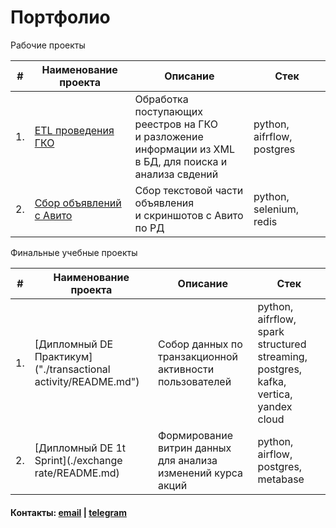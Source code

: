 # Портфолио

Рабочие проекты

| #    | Наименование проекта                  | Описание                                                                                                        | Стек                                                         |
| ---- |---------------------------------------|-----------------------------------------------------------------------------------------------------------------| ------------------------------------------------------------ |
| 1.   | [ETL проведения ГКО](./gko/README.md) | Обработка поступающих реестров на ГКО<br/>и разложение информации из XML<br/>в БД, для поиска и анализа свдений | python, aifrflow, postgres       |
| 2.   | [Сбор объявлений с Авито](./crawler/README.md)  | Сбор текстовой части объявления <br/>и скриншотов с Авито по РД                                                 | python, selenium, redis |


Финальные учебные проекты

| #    | Наименование проекта                               | Описание                                                     | Стек                                                         |
| ---- |----------------------------------------------------| ------------------------------------------------------------ | ------------------------------------------------------------ |
| 1.   | [Дипломный DE Практикум]("./transactional activity/README.md") | Собор данных по транзакционной активности пользователей | python, aifrflow, spark structured streaming, postgres, kafka, vertica, yandex cloud  |
| 2.   | [Дипломный DE 1t Sprint](./exchange rate/README.md)                       | Формирование витрин данных для анализа изменений курса акций | python, airflow, postgres, metabase |


#### Контакты: [email](mailto:mail@iragim.ru) | [telegram](https://t.me/abdurahim_dag)
